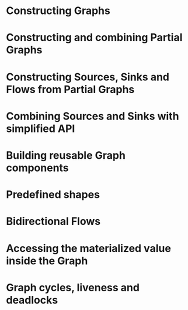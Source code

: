 # Constructing Graphs
# Constructing and combining Partial Graphs
# Constructing Sources, Sinks and Flows from Partial Graphs
# Combining Sources and Sinks with simplified API
# Building reusable Graph components
# Predefined shapes
# Bidirectional Flows
# Accessing the materialized value inside the Graph
# Graph cycles, liveness and deadlocks

